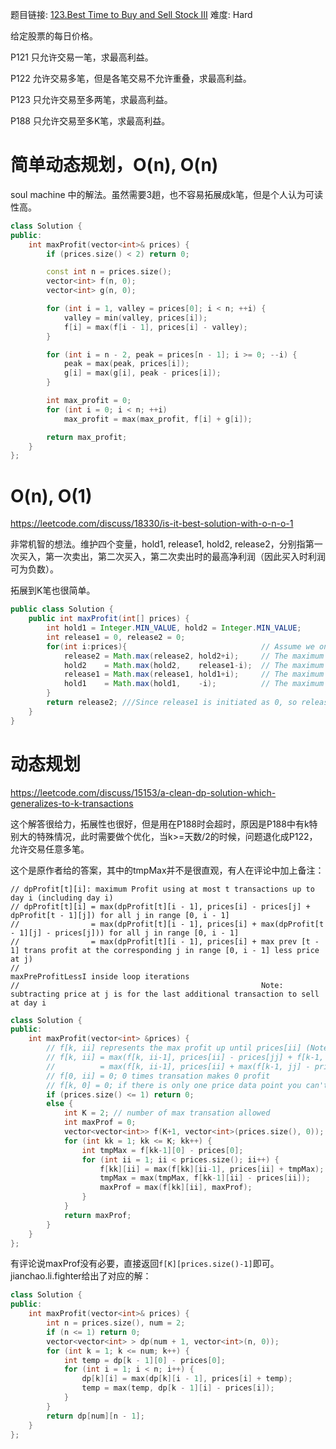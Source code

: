 题目链接: [123.Best Time to Buy and Sell Stock III][1]
难度: Hard

给定股票的每日价格。

P121 只允许交易一笔，求最高利益。

P122 允许交易多笔，但是各笔交易不允许重叠，求最高利益。

P123 只允许交易至多两笔，求最高利益。

P188 只允许交易至多K笔，求最高利益。

# 简单动态规划，O(n), O(n)

soul machine 中的解法。虽然需要3趟，也不容易拓展成k笔，但是个人认为可读性高。

```cpp
class Solution {
public:
    int maxProfit(vector<int>& prices) {
        if (prices.size() < 2) return 0;

        const int n = prices.size();
        vector<int> f(n, 0);
        vector<int> g(n, 0);

        for (int i = 1, valley = prices[0]; i < n; ++i) {
            valley = min(valley, prices[i]);
            f[i] = max(f[i - 1], prices[i] - valley);
        }

        for (int i = n - 2, peak = prices[n - 1]; i >= 0; --i) {
            peak = max(peak, prices[i]);
            g[i] = max(g[i], peak - prices[i]);
        }

        int max_profit = 0;
        for (int i = 0; i < n; ++i)
            max_profit = max(max_profit, f[i] + g[i]);

        return max_profit;
    }
};
```

# O(n), O(1)

https://leetcode.com/discuss/18330/is-it-best-solution-with-o-n-o-1

非常机智的想法。维护四个变量，hold1, release1, hold2, release2，分别指第一次买入，第一次卖出，第二次买入，第二次卖出时的最高净利润（因此买入时利润可为负数）。


拓展到K笔也很简单。

```java
public class Solution {
    public int maxProfit(int[] prices) {
        int hold1 = Integer.MIN_VALUE, hold2 = Integer.MIN_VALUE;
        int release1 = 0, release2 = 0;
        for(int i:prices){                              // Assume we only have 0 money at first
            release2 = Math.max(release2, hold2+i);     // The maximum if we've just sold 2nd stock so far.
            hold2    = Math.max(hold2,    release1-i);  // The maximum if we've just buy  2nd stock so far.
            release1 = Math.max(release1, hold1+i);     // The maximum if we've just sold 1nd stock so far.
            hold1    = Math.max(hold1,    -i);          // The maximum if we've just buy  1st stock so far. 
        }
        return release2; ///Since release1 is initiated as 0, so release2 will always higher than release1.
    }
}
```

# 动态规划

https://leetcode.com/discuss/15153/a-clean-dp-solution-which-generalizes-to-k-transactions

这个解答很给力，拓展性也很好，但是用在P188时会超时，原因是P188中有k特别大的特殊情况，此时需要做个优化，当k>=天数/2的时候，问题退化成P122，允许交易任意多笔。

这个是原作者给的答案，其中的tmpMax并不是很直观，有人在评论中加上备注：
```
// dpProfit[t][i]: maximum Profit using at most t transactions up to day i (including day i)
// dpProfit[t][i] = max(dpProfit[t][i - 1], prices[i] - prices[j] + dpProfit[t - 1][j]) for all j in range [0, i - 1]
//                = max(dpProfit[t][i - 1], prices[i] + max(dpProfit[t - 1][j] - prices[j])) for all j in range [0, i - 1]
//                = max(dpProfit[t][i - 1], prices[i] + max prev [t - 1] trans profit at the corresponding j in range [0, i - 1] less price at j)
//                                                      maxPreProfitLessI inside loop iterations
//                                                      Note: subtracting price at j is for the last additional transaction to sell at day i
```

```cpp
class Solution {
public:
    int maxProfit(vector<int> &prices) {
        // f[k, ii] represents the max profit up until prices[ii] (Note: NOT ending with prices[ii]) using at most k transactions. 
        // f[k, ii] = max(f[k, ii-1], prices[ii] - prices[jj] + f[k-1, jj]) { jj in range of [0, ii-1] }
        //          = max(f[k, ii-1], prices[ii] + max(f[k-1, jj] - prices[jj]))
        // f[0, ii] = 0; 0 times transation makes 0 profit
        // f[k, 0] = 0; if there is only one price data point you can't make any money no matter how many times you can trade
        if (prices.size() <= 1) return 0;
        else {
            int K = 2; // number of max transation allowed
            int maxProf = 0;
            vector<vector<int>> f(K+1, vector<int>(prices.size(), 0));
            for (int kk = 1; kk <= K; kk++) {
                int tmpMax = f[kk-1][0] - prices[0];
                for (int ii = 1; ii < prices.size(); ii++) {
                    f[kk][ii] = max(f[kk][ii-1], prices[ii] + tmpMax);
                    tmpMax = max(tmpMax, f[kk-1][ii] - prices[ii]);
                    maxProf = max(f[kk][ii], maxProf);
                }
            }
            return maxProf;
        }
    }
};
```

有评论说maxProf没有必要，直接返回`f[K][prices.size()-1]`即可。jianchao.li.fighter给出了对应的解：

```cpp
class Solution { 
public:
    int maxProfit(vector<int>& prices) {
        int n = prices.size(), num = 2;
        if (n <= 1) return 0;
        vector<vector<int> > dp(num + 1, vector<int>(n, 0));
        for (int k = 1; k <= num; k++) {
            int temp = dp[k - 1][0] - prices[0];
            for (int i = 1; i < n; i++) {
                dp[k][i] = max(dp[k][i - 1], prices[i] + temp);
                temp = max(temp, dp[k - 1][i] - prices[i]);
            }
        }
        return dp[num][n - 1];
    } 
};
```

[1]: https://leetcode.com/problems/best-time-to-buy-and-sell-stock-iii/